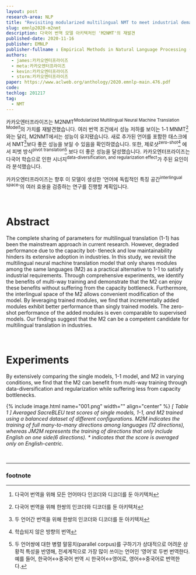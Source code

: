 ```yaml
---
layout: post
research-area: NLP
title: "Revisiting modularized multilingual NMT to meet industrial demands"
slug: emnlp2020-m2nmt
description: 다국어 번역 모델 아키텍처인 'M2NMT'의 재발견
published-date: 2020-11-16
publisher: EMNLP
publisher-fullname : Empirical Methods in Natural Language Processing (EMNLP)
authors:
  - james:카카오엔터프라이즈
  - meta:카카오엔터프라이즈
  - kevin:카카오엔터프라이즈
  - storm:카카오엔터프라이즈
paper: https://www.aclweb.org/anthology/2020.emnlp-main.476.pdf
code:
techlog: 201217
tag:
  - NMT
---
```

카카오엔터프라이즈는 M2NMT<sup>Modularized Multilingual Neural Machine Translation Model</sup>[^1]의 가치를 재발견했습니다. 여러 번역 조건에서 성능 저하를 보이는 1-1 MNMT[^2]와는 달리, M2NMT에서는 성능이 유지됐습니다. 새로 추가된 언어를 포함한 태스크에서 NMT[^3]보다 좋은 성능을 보일 수 있음을 확인하였습니다. 또한, 제로샷<sup>zero-shot</sup>[^4] 에서 피벗 방식<sup>pivot translation</sup>[^5] 보다 더 좋은 성능을 달성했습니다. 카카오엔터프라이즈는 다국어 학습으로 인한 시너지<sup>data-diversification, and regularization effect</sup>가 주된 요인이라 분석했습니다.

카카오엔터프라이즈는 향후 이 모델이 생성한 '언어에 독립적인 특징 공간<sup>interlingual space</sup>'의 여러 효용을 검증하는 연구를 진행할 계획입니다.

<br/>

# Abstract

The complete sharing of parameters for multilingual translation (1-1) has been the mainstream approach in current research. However, degraded performance due to the capacity bot- tleneck and low maintainability hinders its extensive adoption in industries. In this study, we revisit the multilingual neural machine translation model that only shares modules among the same languages (M2) as a practical alternative to 1-1 to satisfy industrial requirements. Through comprehensive experiments, we identify the benefits of multi-way training and demonstrate that the M2 can enjoy these benefits without suffering from the capacity bottleneck. Furthermore, the interlingual space of the M2 allows convenient modification of the model. By leveraging trained modules, we find that incrementally added modules exhibit better performance than singly trained models. The zero-shot performance of the added modules is even comparable to supervised models. Our findings suggest that the M2 can be a competent candidate for multilingual translation in industries.

<br/>

# Experiments

By extensively comparing the single models, 1-1 model, and M2 in varying conditions, we find that the M2 can benefit from multi-way training through data-diversification and regularization while suffering less from capacity bottlenecks.

{% include image.html name="001.png" width="" align="center" %}
<em>[ Table 1 ] Averaged SacreBLEU test scores of single models, 1-1, and M2 trained using a balanced dataset of different configurations.  M2M  indicates the training of full many-to-many directions among languages (12 directions), whereas  JM2M  represents the training of directions that only include English on one side(6 directions). * indicates that the score is averaged only on English-centric.</em>

<br/>

-----

### footnote

[^1]: 다국어 번역을 위해 모든 언어마다 인코더와 디코더를 둔 아키텍처

[^2]: 다국어 번역을 위해 한쌍의 인코더와 디코더를 둔 아키텍처

[^3]: 두 언어간 번역을 위해 한쌍의 인코더와 디코더를 둔 아키텍처

[^4]: 학습되지 않은 방향의 번역

[^5]: 두 언어쌍에 대한 병렬 말뭉치(parallel corpus)를 구하기가 상대적으로 어려운 상황적 특성을 반영해, 전세계적으로 가장 많이 쓰이는 언어인 ‘영어’로 두번 번역한다. 예를 들어, 한국어↔︎중국어 번역 시 한국어↔︎영어로, 영어↔︎중국어로 번역한다.
